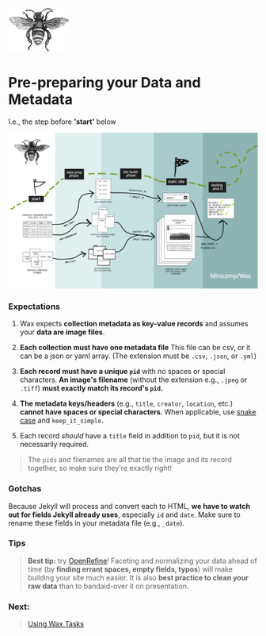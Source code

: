 [![logo](./../../assets/logo.png)](/)

# Pre-preparing your Data and Metadata

I.e., the step before **'start'** below


![wax_workflow](./../../assets/wax_workflow.jpeg#border-img)

### Expectations

1. Wax expects **collection metadata as key-value records** and assumes your **data are image files**.

2. **Each collection must have one metadata file** This file can be csv, or it can be a json or yaml array. (The extension must be `.csv`, `.json`, or `.yml`)

3. **Each record must have a unique `pid`** with no spaces or special characters. **An image's filename** (without the extension e.g., `.jpeg` or `.tiff`) **must exactly match its record's `pid`.**

4. **The metadata keys/headers** (e.g., `title`, `creator`, `location`, etc.) **cannot have spaces or special characters**. When applicable, use [snake case](https://en.wikipedia.org/wiki/Snake_case) and `keep_it_simple`.

5. Each record *should* have a `title` field in addition to `pid`, but it is not necessarily required.

> The `pids` and filenames are all that tie the image and its record together, so make sure they're exactly right!

### Gotchas

Because Jekyll will process and convert each to HTML, **we have to watch out for fields Jekyll already uses**, especially `id` and `date`. Make sure to rename these fields in your metadata file (e.g., `_date`).

### Tips

> __Best tip:__ try [OpenRefine](http://openrefine.org/)! Faceting and normalizing your data ahead of time (by **finding errant spaces, empty fields, typos**) will make building your site much easier. It is also **best practice to clean your raw data** than to bandaid-over it on presentation.

### Next:

> [Using Wax Tasks](/wax/guides/tasks#top)

